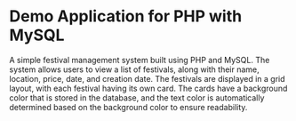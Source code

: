 # Demo Application for PHP with MySQL

A simple festival management system built using PHP and MySQL. The system allows users to view a list of festivals, along with their name, location, price, date, and creation date. The festivals are displayed in a grid layout, with each festival having its own card. The cards have a background color that is stored in the database, and the text color is automatically determined based on the background color to ensure readability.
